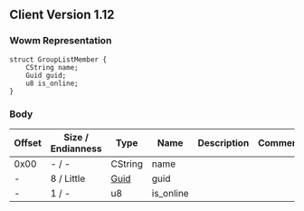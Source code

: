 ## Client Version 1.12

### Wowm Representation
```rust,ignore
struct GroupListMember {
    CString name;
    Guid guid;
    u8 is_online;
}
```
### Body

| Offset | Size / Endianness | Type | Name | Description | Comment |
| ------ | ----------------- | ---- | ---- | ----------- | ------- |
| 0x00 | - / - | CString | name |  |  |
| - | 8 / Little | [Guid](../spec/packed-guid.md) | guid |  |  |
| - | 1 / - | u8 | is_online |  |  |

